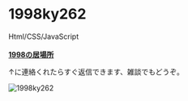 # 1998ky262
Html/CSS/JavaScript <br><br>
<strong><a href="https://github.com/1998ky262/1998ky262/issues/1">1998の居場所</a></strong>

↑に連絡くれたらすぐ返信できます、雑談でもどうぞ。
<p align="left"> <img src="https://komarev.com/ghpvc/?username=1998ky262&label=Profile%20views&color=0e75b6&style=flat" alt="1998ky262" /> </p>  

